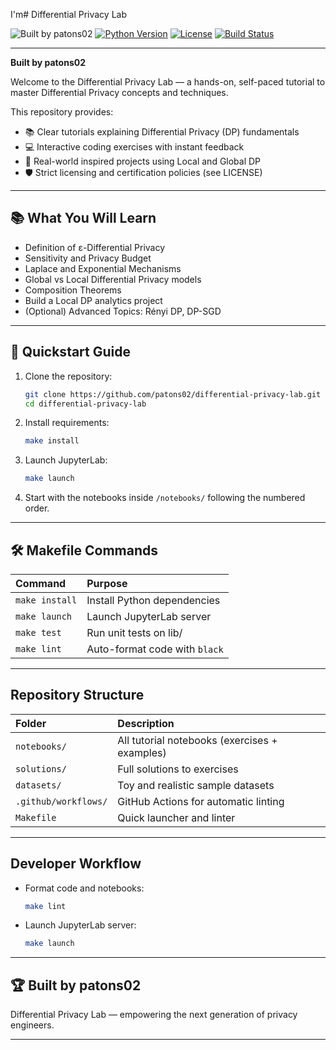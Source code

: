 I'm# Differential Privacy Lab

![Built by patons02](https://img.shields.io/badge/Built%20by-patons02-brightgreen)
[![Python Version](https://img.shields.io/badge/python-3.10%2B-blue)](https://www.python.org/)
[![License](https://img.shields.io/badge/license-Restricted-lightgrey)](LICENSE)
[![Build Status](https://github.com/YOUR-USERNAME/differential-privacy-lab/actions/workflows/ci.yml/badge.svg)](https://github.com/YOUR-USERNAME/differential-privacy-lab/actions)

---
**Built by patons02**

Welcome to the Differential Privacy Lab — a hands-on, self-paced tutorial to master Differential Privacy concepts and techniques.

This repository provides:
- 📚 Clear tutorials explaining Differential Privacy (DP) fundamentals
- 💻 Interactive coding exercises with instant feedback
- 🧪 Real-world inspired projects using Local and Global DP
- 🛡️ Strict licensing and certification policies (see LICENSE)

---

## 📚 What You Will Learn
- Definition of ε-Differential Privacy
- Sensitivity and Privacy Budget
- Laplace and Exponential Mechanisms
- Global vs Local Differential Privacy models
- Composition Theorems
- Build a Local DP analytics project
- (Optional) Advanced Topics: Rényi DP, DP-SGD

---

## 🚀 Quickstart Guide

1. Clone the repository:

    ```bash
    git clone https://github.com/patons02/differential-privacy-lab.git
    cd differential-privacy-lab
    ```

2. Install requirements:

    ```bash
    make install
    ```

3. Launch JupyterLab:

    ```bash
    make launch
    ```

4. Start with the notebooks inside `/notebooks/` following the numbered order.

---

## 🛠️ Makefile Commands

| Command | Purpose |
|:--------|:--------|
| `make install` | Install Python dependencies |
| `make launch` | Launch JupyterLab server |
| `make test` | Run unit tests on lib/ |
| `make lint` | Auto-format code with `black` |

---

## Repository Structure

| Folder | Description |
|:-------|:------------|
| `notebooks/` | All tutorial notebooks (exercises + examples) |
| `solutions/` | Full solutions to exercises |
| `datasets/` | Toy and realistic sample datasets |
| `.github/workflows/` | GitHub Actions for automatic linting |
| `Makefile` | Quick launcher and linter |

---

## Developer Workflow

- Format code and notebooks:
  ```bash
  make lint
  ```
- Launch JupyterLab server:
  ```bash
  make launch
  ```

---

## 🏆 Built by patons02
Differential Privacy Lab — empowering the next generation of privacy engineers.

---
